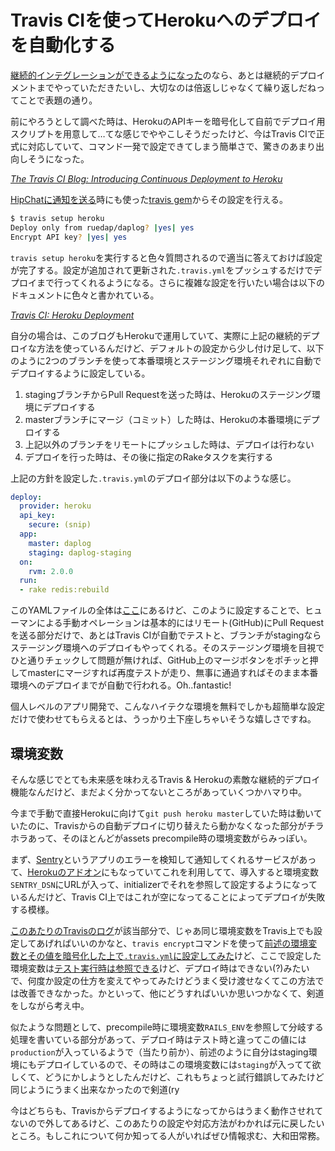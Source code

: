 # <span>Travis CIを使って</span><span>Herokuへのデプロイを自動化する</span>

[継続的インテグレーションができるようになった](/2013/09/02/travis-ci-coveralls-code-climate-github-badge)のなら、あとは継続的デプロイメントまでやっていただきたいし、大切なのは倍返しじゃなくて繰り返しだねってことで表題の通り。

<!-- READMORE -->

前にやろうとして調べた時は、HerokuのAPIキーを暗号化して自前でデプロイ用スクリプトを用意して…てな感じでややこしそうだったけど、今はTravis CIで正式に対応していて、コマンド一発で設定できてしまう簡単さで、驚きのあまり出向しそうになった。

<cite>[The Travis CI Blog: Introducing Continuous Deployment to Heroku](http://about.travis-ci.org/blog/2013-07-09-introducing-continuous-deployment-to-heroku/)</cite>

[HipChatに通知を送る](/2013/09/12/travis-ci-hipchat-notifications)時にも使った[travis gem](https://rubygems.org/gems/travis)からその設定を行える。

~~~ sh
$ travis setup heroku
Deploy only from ruedap/daplog? |yes| yes
Encrypt API key? |yes| yes
~~~

`travis setup heroku`を実行すると色々質問されるので適当に答えておけば設定が完了する。設定が追加されて更新された`.travis.yml`をプッシュするだけでデプロイまで行ってくれるようになる。さらに複雑な設定を行いたい場合は以下のドキュメントに色々と書かれている。

<cite>[Travis CI: Heroku Deployment](http://about.travis-ci.org/docs/user/deployment/heroku/)</cite>

自分の場合は、このブログもHerokuで運用していて、実際に上記の継続的デプロイな方法を使っているんだけど、デフォルトの設定から少し付け足して、以下のように2つのブランチを使って本番環境とステージング環境それぞれに自動でデプロイするように設定している。

1. stagingブランチからPull Requestを送った時は、Herokuのステージング環境にデプロイする
2. masterブランチにマージ（コミット）した時は、Herokuの本番環境にデプロイする
3. 上記以外のブランチをリモートにプッシュした時は、デプロイは行わない
4. デプロイを行った時は、その後に指定のRakeタスクを実行する

上記の方針を設定した`.travis.yml`のデプロイ部分は以下のような感じ。

~~~ yml
deploy:
  provider: heroku
  api_key:
    secure: (snip)
  app:
    master: daplog
    staging: daplog-staging
  on:
    rvm: 2.0.0
  run:
  - rake redis:rebuild
~~~

このYAMLファイルの全体は[ここ](https://github.com/ruedap/daplog/blob/f6e123747957c9bec2e11e4d051654e03c3401e2/.travis.yml)にあるけど、このように設定することで、ヒューマンによる手動オペレーションは基本的にはリモート(GitHub)にPull Requestを送る部分だけで、あとはTravis CIが自動でテストと、ブランチがstagingならステージング環境へのデプロイもやってくれる。そのステージング環境を目視でひと通りチェックして問題が無ければ、GitHub上のマージボタンをポチッと押してmasterにマージすれば再度テストが走り、無事に通過すればそのまま本番環境へのデプロイまでが自動で行われる。Oh..fantastic!

個人レベルのアプリ開発で、こんなハイテクな環境を無料でしかも超簡単な設定だけで使わせてもらえるとは、うっかり土下座しちゃいそうな嬉しさですね。


## 環境変数

そんな感じでとても未来感を味わえるTravis & Herokuの素敵な継続的デプロイ機能なんだけど、まだよく分かってないところがあっていくつかハマり中。

今まで手動で直接Herokuに向けて`git push heroku master`していた時は動いていたのに、Travisからの自動デプロイに切り替えたら動かなくなった部分がチラホラあって、そのほとんどがassets precompile時の環境変数がらみっぽい。

まず、[Sentry](https://getsentry.com/)というアプリのエラーを検知して通知してくれるサービスがあって、[Herokuのアドオン](https://addons.heroku.com/sentry)にもなっていてこれを利用してて、導入すると環境変数`SENTRY_DSN`にURLが入って、initializerでそれを参照して設定するようになっているんだけど、Travis CI上ではこれが空になってることによってデプロイが失敗する模様。

[このあたりのTravisのログ](https://travis-ci.org/ruedap/daplog/builds/11662127#L391)が該当部分で、じゃあ同じ環境変数をTravis上でも設定してあげればいいのかなと、`travis encrypt`コマンドを使って[前述の環境変数とその値を暗号化した上で`.travis.yml`に設定してみた](https://github.com/ruedap/daplog/blob/7b6ae0eed577739cb9785cb664947d4f461aca3f/.travis.yml#L23-L25)けど、ここで設定した環境変数は[テスト実行時は参照できる](https://travis-ci.org/ruedap/daplog/builds/11662127#L3)けど、デプロイ時はできない(?)みたいで、何度か設定の仕方を変えてやってみたけどうまく受け渡せなくてこの方法では改善できなかった。かといって、他にどうすればいいか思いつかなくて、剣道をしながら考え中。

似たような問題として、precompile時に環境変数`RAILS_ENV`を参照して分岐する処理を書いている部分があって、デプロイ時はテスト時と違ってこの値には`production`が入っているようで（当たり前か）、前述のように自分はstaging環境にもデプロイしているので、その時はこの環境変数には`staging`が入ってて欲しくて、どうにかしようとしたんだけど、これもちょっと試行錯誤してみたけど同じようにうまく出来なかったので剣道(ry

今はどちらも、Travisからデプロイするようになってからはうまく動作させれてないので外してあるけど、このあたりの設定や対応方法がわかれば元に戻したいところ。もしこれについて何か知ってる人がいればぜひ情報求む、大和田常務。
